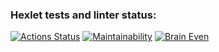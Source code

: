 ### Hexlet tests and linter status:
[![Actions Status](https://github.com/HaimOzer/frontend-project-44/actions/workflows/hexlet-check.yml/badge.svg)](https://github.com/HaimOzer/frontend-project-44/actions)
[![Maintainability](https://api.codeclimate.com/v1/badges/d8826f029a7aba439b5a/maintainability)](https://codeclimate.com/github/HaimOzer/frontend-project-44/maintainability)
[![Brain Even](https://asciinema.org/images/logo-red-949d10005bb389d1ae900a13b5ac53d7.svg?vsn=d)](https://asciinema.org/a/cQ40iHZ0CHIqGCv4e8TAsnPB9)

